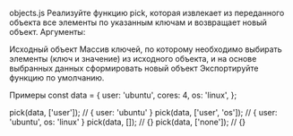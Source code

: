 objects.js
Реализуйте функцию pick, которая извлекает из переданного объекта все элементы по указанным ключам и возвращает новый объект. Аргументы:

Исходный объект
Массив ключей, по которому необходимо выбирать элементы (ключ и значение) из исходного объекта, и на основе выбранных данных сформировать новый объект
Экспортируйте функцию по умолчанию.

Примеры
const data = {
  user: 'ubuntu',
  cores: 4,
  os: 'linux',
};

pick(data, ['user']);       // { user: 'ubuntu' }
pick(data, ['user', 'os']); // { user: 'ubuntu', os: 'linux' }
pick(data, []);             // {}
pick(data, ['none']);       // {}